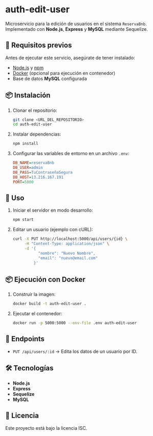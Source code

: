 # auth-edit-user

Microservicio para la edición de usuarios en el sistema `ReservaBnb`. Implementado con **Node.js**, **Express** y **MySQL** mediante Sequelize.

## 🚀 Requisitos previos

Antes de ejecutar este servicio, asegúrate de tener instalado:

- [Node.js](https://nodejs.org/) y [npm](https://www.npmjs.com/)
- [Docker](https://www.docker.com/) (opcional para ejecución en contenedor)
- Base de datos **MySQL** configurada

## 📦 Instalación

1. Clonar el repositorio:
   ```sh
   git clone <URL_DEL_REPOSITORIO>
   cd auth-edit-user
   ```
2. Instalar dependencias:
   ```sh
   npm install
   ```
3. Configurar las variables de entorno en un archivo `.env`:
   ```ini
   DB_NAME=reservaBnb
   DB_USER=admin
   DB_PASS=TuContraseñaSegura
   DB_HOST=13.216.167.191
   PORT=5000
   ```

## 🚀 Uso

1. Iniciar el servidor en modo desarrollo:
   ```sh
   npm start
   ```
2. Editar un usuario (ejemplo con cURL):
   ```sh
   curl -X PUT http://localhost:5000/api/users/{id} \
        -H "Content-Type: application/json" \
        -d '{
              "nombre": "Nuevo Nombre",
              "email": "nuevo@email.com"
            }'
   ```

## 📦 Ejecución con Docker

1. Construir la imagen:
   ```sh
   docker build -t auth-edit-user .
   ```
2. Ejecutar el contenedor:
   ```sh
   docker run -p 5000:5000 --env-file .env auth-edit-user
   ```

## 📌 Endpoints

- `PUT /api/users/:id` → Edita los datos de un usuario por ID.

## 🛠 Tecnologías

- **Node.js**
- **Express**
- **Sequelize**
- **MySQL**

## 📜 Licencia

Este proyecto está bajo la licencia ISC.


